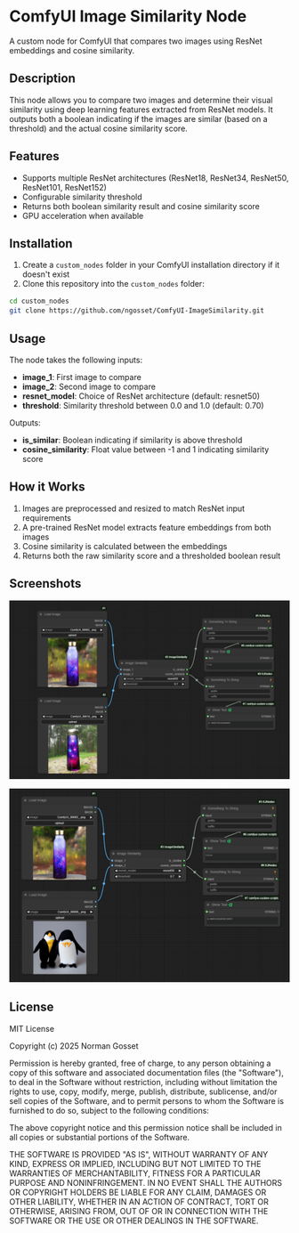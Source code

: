# ComfyUI Image Similarity Node

A custom node for ComfyUI that compares two images using ResNet embeddings and cosine similarity.

## Description

This node allows you to compare two images and determine their visual similarity using deep learning features extracted from ResNet models. It outputs both a boolean indicating if the images are similar (based on a threshold) and the actual cosine similarity score.

## Features

- Supports multiple ResNet architectures (ResNet18, ResNet34, ResNet50, ResNet101, ResNet152)
- Configurable similarity threshold
- Returns both boolean similarity result and cosine similarity score
- GPU acceleration when available

## Installation

1. Create a `custom_nodes` folder in your ComfyUI installation directory if it doesn't exist
2. Clone this repository into the `custom_nodes` folder:
```bash
cd custom_nodes
git clone https://github.com/ngosset/ComfyUI-ImageSimilarity.git
```

## Usage

The node takes the following inputs:

- **image_1**: First image to compare
- **image_2**: Second image to compare  
- **resnet_model**: Choice of ResNet architecture (default: resnet50)
- **threshold**: Similarity threshold between 0.0 and 1.0 (default: 0.70)

Outputs:

- **is_similar**: Boolean indicating if similarity is above threshold
- **cosine_similarity**: Float value between -1 and 1 indicating similarity score

## How it Works

1. Images are preprocessed and resized to match ResNet input requirements
2. A pre-trained ResNet model extracts feature embeddings from both images
3. Cosine similarity is calculated between the embeddings
4. Returns both the raw similarity score and a thresholded boolean result

## Screenshots

![Example 1](screenshots/screenshot1.png)

![Example 2](screenshots/screenshot2.png)

## License

MIT License

Copyright (c) 2025 Norman Gosset

Permission is hereby granted, free of charge, to any person obtaining a copy
of this software and associated documentation files (the "Software"), to deal
in the Software without restriction, including without limitation the rights
to use, copy, modify, merge, publish, distribute, sublicense, and/or sell
copies of the Software, and to permit persons to whom the Software is
furnished to do so, subject to the following conditions:

The above copyright notice and this permission notice shall be included in all
copies or substantial portions of the Software.

THE SOFTWARE IS PROVIDED "AS IS", WITHOUT WARRANTY OF ANY KIND, EXPRESS OR
IMPLIED, INCLUDING BUT NOT LIMITED TO THE WARRANTIES OF MERCHANTABILITY,
FITNESS FOR A PARTICULAR PURPOSE AND NONINFRINGEMENT. IN NO EVENT SHALL THE
AUTHORS OR COPYRIGHT HOLDERS BE LIABLE FOR ANY CLAIM, DAMAGES OR OTHER
LIABILITY, WHETHER IN AN ACTION OF CONTRACT, TORT OR OTHERWISE, ARISING FROM,
OUT OF OR IN CONNECTION WITH THE SOFTWARE OR THE USE OR OTHER DEALINGS IN THE
SOFTWARE.